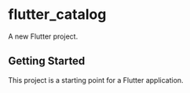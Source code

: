 # flutter_catalog

A new Flutter project.

## Getting Started

This project is a starting point for a Flutter application.

